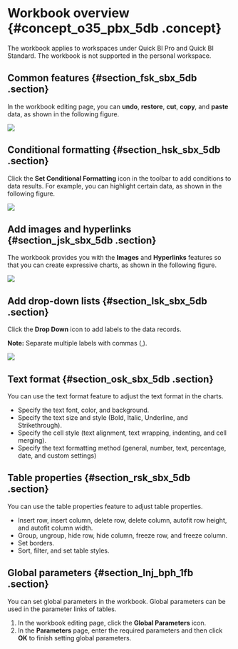 # Workbook overview {#concept_o35_pbx_5db .concept}

The workbook applies to workspaces under Quick BI Pro and Quick BI Standard. The workbook is not supported in the personal workspace.

## Common features {#section_fsk_sbx_5db .section}

In the workbook editing page, you can **undo**, **restore**, **cut**, **copy**, and **paste** data, as shown in the following figure.

![](http://static-aliyun-doc.oss-cn-hangzhou.aliyuncs.com/assets/img/9105/15499564791384_en-US.png)

## Conditional formatting {#section_hsk_sbx_5db .section}

Click the **Set Conditional Formatting** icon in the toolbar to add conditions to data results. For example, you can highlight certain data, as shown in the following figure.

![](http://static-aliyun-doc.oss-cn-hangzhou.aliyuncs.com/assets/img/9105/15499564791385_en-US.png)

## Add images and hyperlinks {#section_jsk_sbx_5db .section}

The workbook provides you with the **Images** and **Hyperlinks** features so that you can create expressive charts, as shown in the following figure.

![](http://static-aliyun-doc.oss-cn-hangzhou.aliyuncs.com/assets/img/9105/15499564791386_en-US.png)

## Add drop-down lists {#section_lsk_sbx_5db .section}

Click the **Drop Down** icon to add labels to the data records.

**Note:** Separate multiple labels with commas \(,\).

![](http://static-aliyun-doc.oss-cn-hangzhou.aliyuncs.com/assets/img/9105/15499564791387_en-US.png)

## Text format {#section_osk_sbx_5db .section}

You can use the text format feature to adjust the text format in the charts.

-   Specify the text font, color, and background.
-   Specify the text size and style \(Bold, Italic, Underline, and Strikethrough\).
-   Specify the cell style \(text alignment, text wrapping, indenting, and cell merging\).
-   Specify the text formatting method \(general, number, text, percentage, date, and custom settings\)

## Table properties {#section_rsk_sbx_5db .section}

You can use the table properties feature to adjust table properties.

-   Insert row, insert column, delete row, delete column, autofit row height, and autofit column width.
-   Group, ungroup, hide row, hide column, freeze row, and freeze column.
-   Set borders.
-   Sort, filter, and set table styles.

## Global parameters {#section_lnj_bph_1fb .section}

You can set global parameters in the workbook. Global parameters can be used in the parameter links of tables.

1.  In the workbook editing page, click the **Global Parameters** icon.
2.  In the **Parameters** page, enter the required parameters and then click **OK** to finish setting global parameters.

